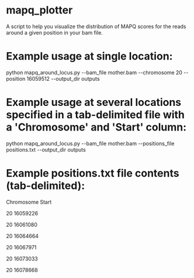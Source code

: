 # mapq_plotter

A script to help you visualize the distribution of MAPQ scores for the reads around a given position in your bam file.

# Example usage at single location:
python mapq_around_locus.py
--bam_file mother.bam
--chromosome 20
--position 16059512
--output_dir outputs

# Example usage at several locations specified in a tab-delimited file with a 'Chromosome' and 'Start' column:
python mapq_around_locus.py
--bam_file mother.bam
--positions_file positions.txt
--output_dir outputs

# Example positions.txt file contents (tab-delimited):
Chromosome	Start

20	16059226

20	16061080

20	16064664

20	16067971

20	16073033

20	16078668

